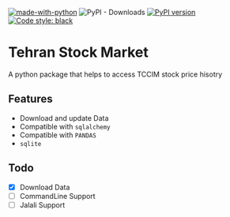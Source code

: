 [![made-with-python](https://img.shields.io/badge/Made%20with-Python-1f425f.svg)](https://www.python.org/)
![PyPI - Downloads](https://img.shields.io/pypi/dw/tehran_stocks.svg?color=blue)
[![PyPI version](https://badge.fury.io/py/tehran-stocks.svg)](https://badge.fury.io/py/tehran-stocks)
[![Code style: black](https://img.shields.io/badge/code%20style-black-000000.svg)](https://github.com/python/black)

<!-- ![PyPI - Python Version](https://img.shields.io/pypi/pyversions/tehran-stocks.svg) -->

# Tehran Stock Market

A python package that helps to access TCCIM stock price hisotry

## Features

- Download and update Data
- Compatible with `sqlalchemy`
- Compatible with `PANDAS`
- `sqlite`

## Todo

- [x] Download Data
- [ ] CommandLine Support
- [ ] Jalali Support
